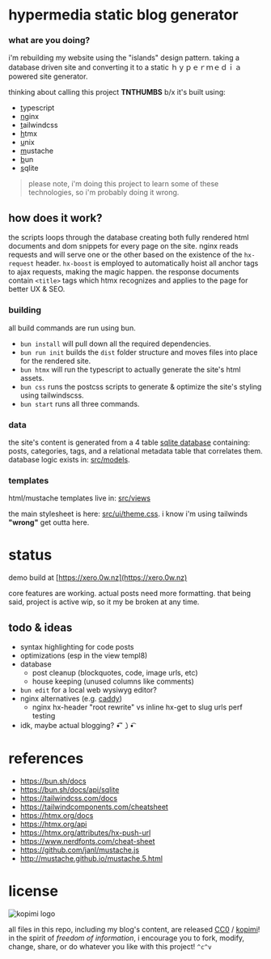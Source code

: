 # hypermedia static blog generator

### what are you doing?

i'm rebuilding my website using the "islands" design pattern. taking a database driven site and converting it to a static  ｈｙｐｅｒｍｅｄｉａ powered site generator.

thinking about calling this project **TNTHUMBS** b/x it's built using:
 * [t](https://typescriptlang.org)ypescript
 * [n](https://nginx.org)ginx
 * [t](https://tailwindcss.com)ailwindcss
 * [h](https://htmx.org)tmx
 * [u](https://unix.org)nix
 * [m](https://mustache.github.io)ustache
 * [b](https://bun.sh)un
 * [s](https://sqlite.org/)qlite

> please note, i'm doing this project to learn some of these technologies, so i'm probably doing it wrong.

## how does it work?

the scripts loops through the database creating both fully rendered html documents and dom snippets for every page on the site. nginx reads requests and will serve one or the other based on the existence of the `hx-request` header.
`hx-boost` is employed to automatically hoist all anchor tags to ajax requests, making the magic happen. the response documents contain `<title>` tags which htmx recognizes and applies to the page for better UX & SEO.

### building

all build commands are run using bun.

* `bun install` will pull down all the required dependencies.
* `bun run init` builds the `dist` folder structure and moves files into place for the rendered site.
* `bun htmx` will run the typescript to actually generate the site's html assets.
* `bun css` runs the postcss scripts to generate & optimize the site's styling using tailwindscss.
* `bun start` runs all three commands.

### data

the site's content is generated from a 4 table [sqlite database](https://github.com/xero/static-blog/blob/main/src/db.sqlite) containing: posts, categories, tags, and a relational metadata table that correlates them. database logic exists in: [src/models](https://github.com/xero/static-blog/tree/main/src/models).

### templates

html/mustache templates live in: [src/views](https://github.com/xero/static-blog/tree/main/src/views)

the main stylesheet is here: [src/ui/theme.css](https://github.com/xero/static-blog/blob/main/src/ui/theme.css). i know i'm using tailwinds __"wrong"__ get outta here.

# status

demo build at [https://xero.0w.nz](https://xero.0w.nz)

core features are working. actual posts need more formatting. that being said, project is active wip, so it my be broken at any time.

## todo & ideas

* syntax highlighting for code posts
* optimizations (esp in the view templ8)
* database
    * post cleanup (blockquotes, code, image urls, etc)
    * house keeping (unused columns like comments)
* `bun edit` for a local web wysiwyg editor?
* nginx alternatives (e.g. [caddy](https://caddyserver.com/docs/caddyfile/matchers))
    * nginx hx-header "root rewrite" vs inline hx-get to slug urls perf testing
* idk, maybe actual blogging?   •͡˘㇁•͡

# references

* https://bun.sh/docs
* https://bun.sh/docs/api/sqlite
* https://tailwindcss.com/docs
* https://tailwindcomponents.com/cheatsheet
* https://htmx.org/docs
* https://htmx.org/api
* https://htmx.org/attributes/hx-push-url
* https://www.nerdfonts.com/cheat-sheet
* https://github.com/janl/mustache.js
* http://mustache.github.io/mustache.5.html

# license

![kopimi logo](https://gist.githubusercontent.com/xero/cbcd5c38b695004c848b73e5c1c0c779/raw/6b32899b0af238b17383d7a878a69a076139e72d/kopimi-sm.png)

all files in this repo, including my blog's content, are released [CC0](https://creativecommons.org/publicdomain/zero/1.0/) / [kopimi](https://kopimi.com)! in the spirit of _freedom of information_, i encourage you to fork, modify, change, share, or do whatever you like with this project! `^c^v`
